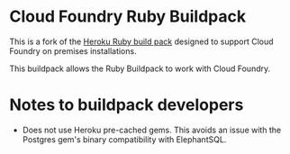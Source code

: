 Cloud Foundry Ruby Buildpack
============================

This is a fork of the [Heroku Ruby build pack](https://github.com/heroku/heroku-buildpack-ruby) designed to support Cloud Foundry
on premises installations.

This buildpack allows the Ruby Buildpack to work with Cloud Foundry.

Notes to buildpack developers
=============================

* Does not use Heroku pre-cached gems. This avoids an issue with the Postgres gem's binary compatibility with ElephantSQL.
